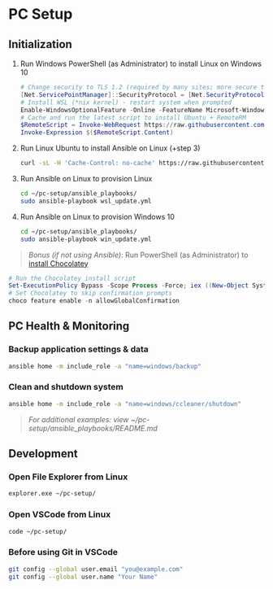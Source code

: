 # PC Setup

## Initialization

1. Run Windows PowerShell (as Administrator) to install Linux on Windows 10

    ``` powershell
    # Change security to TLS 1.2 (required by many sites; more secure than default TLS 1.0)
    [Net.ServicePointManager]::SecurityProtocol = [Net.SecurityProtocolType]::Tls12
    # Install WSL (*nix kernel) - restart system when prompted
    Enable-WindowsOptionalFeature -Online -FeatureName Microsoft-Windows-Subsystem-Linux
    # Cache and run the latest script to install Ubuntu + RemoteRM
    $RemoteScript = Invoke-WebRequest https://raw.githubusercontent.com/david-rachwalik/pc-setup/master/win_setup.ps1
    Invoke-Expression $($RemoteScript.Content)
    ```

2. Run Linux Ubuntu to install Ansible on Linux (+step 3)

    ``` bash
    curl -sL -H 'Cache-Control: no-cache' https://raw.githubusercontent.com/david-rachwalik/pc-setup/master/wsl_setup.sh | sudo bash
    ```

3. Run Ansible on Linux to provision Linux

    ``` bash
    cd ~/pc-setup/ansible_playbooks/
    sudo ansible-playbook wsl_update.yml
    ```

4. Run Ansible on Linux to provision Windows 10

    ``` bash
    cd ~/pc-setup/ansible_playbooks/
    sudo ansible-playbook win_update.yml
    ```

> *Bonus (if not using Ansible)*: Run PowerShell (as Administrator) to [install Chocolatey](https://chocolatey.org/install)

``` powershell
# Run the Chocolatey install script
Set-ExecutionPolicy Bypass -Scope Process -Force; iex ((New-Object System.Net.WebClient).DownloadString('https://chocolatey.org/install.ps1'))
# Set Chocolatey to skip confirmation prompts
choco feature enable -n allowGlobalConfirmation

```

## PC Health & Monitoring

### Backup application settings & data

``` bash
ansible home -m include_role -a "name=windows/backup"
```

### Clean and shutdown system

``` bash
ansible home -m include_role -a "name=windows/ccleaner/shutdown"
```

> *For additional examples: view ~/pc-setup/ansible_playbooks/README.md*

## Development

### Open File Explorer from Linux

``` bash
explorer.exe ~/pc-setup/
```

### Open VSCode from Linux

``` bash
code ~/pc-setup/
```

### Before using Git in VSCode

``` bash
git config --global user.email "you@example.com"
git config --global user.name "Your Name"
```
